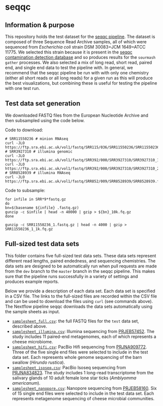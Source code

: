 # seqqc

## Information & purpose

This repository holds the test dataset for the [seqqc pipeline](https://github.com/Arcadia-Science/seqqc).
The dataset is composed of three Sequence Read Archive samples, all of which were sequenced from *Escherichia coli* strain DSM 30083=JCM 1649=ATCC 11775.
We selected this strain because it is present in the [seqqc contamination detection database](https://osf.io/jpdte) and so produces results for the `sourmash gather` processes.
We also selected a mix of long read, short read, paired end, and single end data to test the pipeline with.
In general, we recommend that the seqqc pipeline be run with with only one chemistry (either all short reads or all long reads) for a given run as this will produce the best visualizations, but combining these is useful for testing the pipeline with one test run.

## Test data set generation

We downloaded FASTQ files from the European Nucleotide Archive and then subsampled using the code below.

Code to download:
```
# SRR11550236 # minion RNAseq
curl -JLO https://ftp.sra.ebi.ac.uk/vol1/fastq/SRR115/036/SRR11550236/SRR11550236_1.fastq.gz
# SRR3927310 # illumina genomic
curl -JLO https://ftp.sra.ebi.ac.uk/vol1/fastq/SRR392/000/SRR3927310/SRR3927310_1.fastq.gz
curl -JLO https://ftp.sra.ebi.ac.uk/vol1/fastq/SRR392/000/SRR3927310/SRR3927310_2.fastq.gz
# SRR8528939 # illumina RNAseq
curl -JLO https://ftp.sra.ebi.ac.uk/vol1/fastq/SRR852/009/SRR8528939/SRR8528939.fastq.gz
```

Code to subsample:
```
for infile in SRR*9*fastq.gz
do
bn=$(basename ${infile} .fastq.gz)
gunzip -c $infile | head -n 40000 | gzip > ${bn}_10k.fq.gz
done

gunzip -c SRR11550236_1.fastq.gz | head -n 4000 | gzip > SRR11550236_1_1k.fq.gz
```

## Full-sized test data sets

This folder contains five full-sized test data sets.
These data sets represent different read lengths, paired endedness, and sequencing chemistries.
The data sets are designed to be automatically run when pull requests are made from the `dev` branch to the `master` branch in the seqqc pipeline.
This makes sure that the pipeline runs successfully in a variety of settings and produces example reports.

Below we provide a description of each data set.
Each data set is specified in a CSV file.
The links to the full-sized files are recorded within the CSV file and can be used to download the files using `curl` (see commands above).
The Nextflow pipeline seqqc downloads the data sets automatically using the sample sheets as input.

* [`samplesheet_full.csv`](./samplesheet_full.csv): the full FASTQ files for the `test` data set, described above.
* [`samplesheet_illumina.csv`](./samplesheet_illumina.csv): Illumina sequencing from [PRJEB57452](https://www.ebi.ac.uk/ena/browser/view/PRJEB57452). The study includes 11 paired-end metagenomes, each of which represents a cheese microbiome.
* [`samplesheet_hifi.csv`](./samplesheet_hifi.csv): PacBio Hifi sequencing from [PRJNA909772](https://www.ebi.ac.uk/ena/browser/view/PRJNA909772). Three of the five single end files were selected to include in the test data set. Each represents whole genome sequencing of the barn swallow (*Hirundo rustica*).
* [`samplesheet_isoseq.csv`](./samplesheet_isoseq.csv): PacBio Isoseq sequencing from [PRJNA834823](https://www.ebi.ac.uk/ena/browser/view/PRJNA834823). The study includes 1 long-read transcriptome from the salivary glands of 10 adult female lone star ticks (*Amblyomma americanum*).
* [`samplesheet_nanopore.csv`](./samplesheet_nanopore.csv): Nanopore sequencing from [PRJEB58160](https://www.ebi.ac.uk/ena/browser/view/PRJEB58160). Six of 15 single end files were selected to include in the test data set. Each represents metagenome sequencing of cheese microbial communities.
